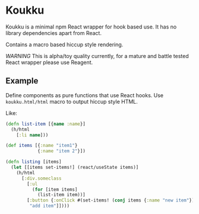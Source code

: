 # Koukku

Koukku is a minimal npm React wrapper for hook based use.
It has no library dependencies apart from React.

Contains a macro based hiccup style rendering.

*WARNING* This is alpha/toy quality currently, for a mature and battle tested React wrapper please use Reagent.

## Example

Define components as pure functions that use React hooks.
Use `koukku.html/html` macro to output hiccup style HTML.

Like:

```clojure
(defn list-item [{name :name}]
  (h/html
    [:li name]))

(def items [{:name "item1"}
            {:name "item 2"}])

(defn listing [items]
  (let [[items set-items!] (react/useState items)]
    (h/html
      [:div.someclass
        [:ul
          (for [item items]
            (list-item item))]
        [:button {:onClick #(set-items! (conj items {:name "new item"}))}
         "add item"]])))
```
